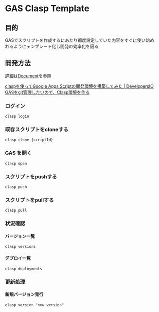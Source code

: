 # GAS Clasp Template

## 目的

GASでスクリプトを作成するにあたり都度設定していた内容をすぐに使い始めれるようにテンプレート化し開発の効率化を図る

## 開発方法

詳細は[Document](https://developers.google.com/apps-script/guides/clasp)を参照

[claspを使ってGoogle Apps Scriptの開発環境を構築してみた | DevelopersIO](https://dev.classmethod.jp/articles/vscode-clasp-setting/)  
[GASをgit管理したいので、Clasp環境を作る](https://zenn.dev/marusho/scraps/3579309aabf5eb)  




### ログイン

```
clasp login
```

### 既存スクリプトをcloneする

```
clasp clone {scriptId}
```

### GAS を開く

```
clasp open
```

### スクリプトをpushする

```
clasp push
```

### スクリプトをpullする

```
clasp pull
```

### 状況確認

#### バージョン一覧

```
clasp versions
```

#### デプロイ一覧

```
clasp deployments
```

### 更新処理

#### 新規バージョン発行

```
clasp version "new version"
```
